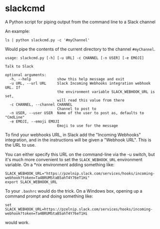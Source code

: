 slackcmd
========

A Python script for piping output from the command line to a Slack channel

An example:

```
ls | python slackcmd.py -c '#myChannel' 
```

Would pipe the contents of the current directory to the channel ```#myChannel```.

```
usage: slackcmd.py [-h] [-u URL] -c CHANNEL [-n USER] [-e EMOJI]

Talk to Slack

optional arguments:
  -h, --help            show this help message and exit
  -u URL, --url URL     Slack Incoming Webhooks integration webhook URL. If
                        the environment variable SLACK_WEBHOOK_URL is set,
                        will read this value from there
  -c CHANNEL, --channel CHANNEL
                        Channel to post to
  -n USER, --user USER  Name of the user to post as, defaults to "CmdLine"
  -e EMOJI, --emoji EMOJI
                        Emoji to use for the message
```

To find your webhooks URL, in Slack add the "Incoming Webhooks" integration, and in 
the instructions will be given a "Webhook URL".  This is the URL to use.

You can either specify this URL on the command-line via the -u switch, but it's much 
more convenient to set the ```SLACK_WEBHOOK_URL``` environment variable.  On a *nix
environment adding something like:

```
SLACK_WEBHOOK_URL="https://pzelnip.slack.com/services/hooks/incoming-webhook?token=Ta4BRUMStaB5ahT4Y76eT1Hi"
export SLACK_WEBHOOK_URL
```

To your ```.bashrc``` would do the trick.  On a Windows box, opening up a command prompt and doing something like:

```
set SLACK_WEBHOOK_URL=https://pzelnip.slack.com/services/hooks/incoming-webhook?token=Ta4BRUMStaB5ahT4Y76eT1Hi
```

would work.
